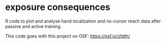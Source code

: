 # exposure consequences
R code to plot and analyse hand localization and no-cursor reach data after passive and active training.

This code goes with this project on OSF:
https://osf.io/zfdth/